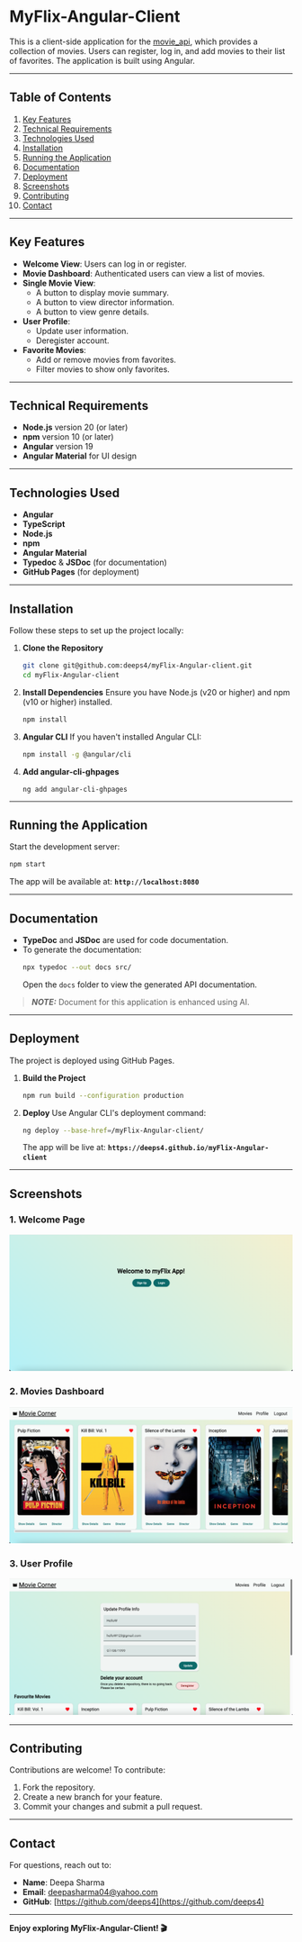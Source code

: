 # MyFlix-Angular-Client

This is a client-side application for the [movie_api](https://github.com/deeps4/movie_api), which provides a collection of movies. Users can register, log in, and add movies to their list of favorites. The application is built using Angular.

---

## Table of Contents

1. [Key Features](#key-features)
2. [Technical Requirements](#technical-requirements)
3. [Technologies Used](#technologies-used)
4. [Installation](#installation)
5. [Running the Application](#running-the-application)
6. [Documentation](#documentation)
7. [Deployment](#deployment)
8. [Screenshots](#screenshots)
9. [Contributing](#contributing)
10. [Contact](#contact)

---

## Key Features

- **Welcome View**: Users can log in or register.
- **Movie Dashboard**: Authenticated users can view a list of movies.
- **Single Movie View**:
  - A button to display movie summary.
  - A button to view director information.
  - A button to view genre details.
- **User Profile**:
  - Update user information.
  - Deregister account.
- **Favorite Movies**:
  - Add or remove movies from favorites.
  - Filter movies to show only favorites.

---

## Technical Requirements

- **Node.js** version 20 (or later)
- **npm** version 10 (or later)
- **Angular** version 19
- **Angular Material** for UI design

---

## Technologies Used

- **Angular**
- **TypeScript**
- **Node.js**
- **npm**
- **Angular Material**
- **Typedoc** & **JSDoc** (for documentation)
- **GitHub Pages** (for deployment)

---

## Installation

Follow these steps to set up the project locally:

1. **Clone the Repository**

   ```bash
   git clone git@github.com:deeps4/myFlix-Angular-client.git
   cd myFlix-Angular-client
   ```

2. **Install Dependencies**
   Ensure you have Node.js (v20 or higher) and npm (v10 or higher) installed.

   ```bash
   npm install
   ```

3. **Angular CLI**
   If you haven't installed Angular CLI:

   ```bash
   npm install -g @angular/cli
   ```

4. **Add angular-cli-ghpages**
   ```
   ng add angular-cli-ghpages
   ```

---

## Running the Application

Start the development server:

```bash
npm start
```

The app will be available at: **`http://localhost:8080`**

---

## Documentation

- **TypeDoc** and **JSDoc** are used for code documentation.
- To generate the documentation:
  ```bash
  npx typedoc --out docs src/
  ```
  Open the `docs` folder to view the generated API documentation.

> **_NOTE:_** Document for this application is enhanced using AI.

---

## Deployment

The project is deployed using GitHub Pages.

1. **Build the Project**
   ```bash
   npm run build --configuration production
   ```
2. **Deploy**
   Use Angular CLI's deployment command:
   ```bash
   ng deploy --base-href=/myFlix-Angular-client/
   ```
   The app will be live at: **`https://deeps4.github.io/myFlix-Angular-client`**

---

## Screenshots

### 1. Welcome Page

![Welcome Page](screenshots/welcome.png)

### 2. Movies Dashboard

![Movies Dashboard](screenshots/dashboard.png)

### 3. User Profile

![User Profile](screenshots/profile.png)

---

## Contributing

Contributions are welcome! To contribute:

1. Fork the repository.
2. Create a new branch for your feature.
3. Commit your changes and submit a pull request.

---

## Contact

For questions, reach out to:

- **Name**: Deepa Sharma
- **Email**: deepasharma04@yahoo.com
- **GitHub**: [https://github.com/deeps4](https://github.com/deeps4)

---

**Enjoy exploring MyFlix-Angular-Client! 🎬**
